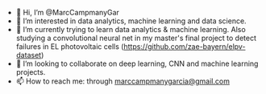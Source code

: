 - 👋 Hi, I’m @MarcCampmanyGar
- 👀 I’m interested in data analytics, machine learning and data science.
- 🌱 I’m currently trying to learn data analytics & machine learning. Also studying a convolutional neural net in my master's final project to detect failures in EL photovoltaic cells (https://github.com/zae-bayern/elpv-dataset)
- 💞️ I’m looking to collaborate on deep learning, CNN and machine learning projects.
- 📫 How to reach me: through marccampmanygarcia@gmail.com

<!---
MarcCampmanyGar/MarcCampmanyGar is a ✨ special ✨ repository because its `README.md` (this file) appears on your GitHub profile.
You can click the Preview link to take a look at your changes.
--->
